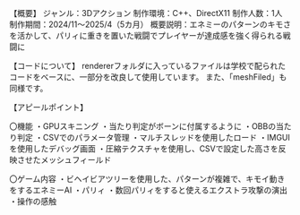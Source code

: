 【概要】
ジャンル：3Dアクション
制作環境：C++、DirectX11
制作人数：1人
制作期間：2024/11～2025/4（5カ月）
概要説明：エネミーのパターンのキモさを活かして、パリィに重きを置いた戦闘でプレイヤーが達成感を強く得られる戦闘に

【コードについて】
rendererフォルダに入っているファイルは学校で配られたコードをベースに、一部分を改良して使用しています。
また、「meshFiled」も同様です。

【アピールポイント】

〇機能
・GPUスキニング
・当たり判定がボーンに付属するように
・OBBの当たり判定
・CSVでのパラメータ管理
・マルチスレッドを使用したロード
・IMGUIを使用したデバッグ画面
・圧縮テクスチャを使用し、CSVで設定した高さを反映させたメッシュフィールド

〇ゲーム内容
・ビヘイビアツリーを使用した、パターンが複雑で、キモイ動きをするエネミーAI
・パリィ
・数回パリィをすると使えるエクストラ攻撃の演出
・操作の感触